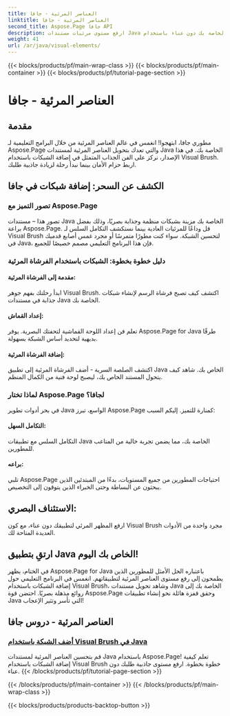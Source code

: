 ```yaml
---
title: العناصر المرئية - جافا
linktitle: العناصر المرئية - جافا
second_title: Aspose.Page جافا API
description: ارفع مستوى مرئيات مستندات Java الخاصة بك دون عناء باستخدام Aspose.Page! تعلم كيفية تحسين تطبيقك عن طريق إضافة شبكات باستخدام Visual Brush في هذا البرنامج التعليمي خطوة بخطوة.
weight: 41
url: /ar/java/visual-elements/
---
```


{{< blocks/products/pf/main-wrap-class >}}
{{< blocks/products/pf/main-container >}}
{{< blocks/products/pf/tutorial-page-section >}}

# العناصر المرئية - جافا

## مقدمة

مطوري جافا، ابتهجوا! انغمس في عالم العناصر المرئية من خلال البرامج التعليمية لـ Aspose.Page والتي تعدك بتحويل العناصر المرئية لمستندات Java الخاصة بك. في هذا الإصدار، نركز على الفن الجذاب المتمثل في إضافة الشبكات باستخدام Visual Brush. اربط حزام الأمان بينما نبدأ رحلة لزيادة جاذبية طلبك.

## الكشف عن السحر: إضافة شبكات في جافا

### تصور التميز مع Aspose.Page
تصور هذا – مستندات Java الخاصة بك مزينة بشبكات منظمة وجذابة بصريًا، وذلك بفضل براعة Aspose.Page. قل وداعًا للمرئيات العادية بينما نستكشف التكامل السلس لـ Visual Brush لتحسين الشبكة. سواء كنت مطورًا متمرسًا أو مجرد غمس أصابع قدميك في Java، فإن هذا البرنامج التعليمي مصمم خصيصًا للجميع.

### دليل خطوة بخطوة: الشبكات باستخدام الفرشاة المرئية

#### مقدمة إلى الفرشاة المرئية:
ابدأ رحلتك بفهم جوهر Visual Brush. اكتشف كيف تصبح فرشاة الرسم لإنشاء شبكات جذابة في مستندات Java الخاصة بك.

#### إعداد القماش:
تعلم فن إعداد اللوحة القماشية لتحفتك البصرية. يوفر Aspose.Page for Java طرقًا بديهية لتحديد أساس الشبكة بسهولة.

#### إضافة الفرشاة المرئية:
اكتشف الصلصة السرية - أضف الفرشاة المرئية إلى تطبيق Java الخاص بك. شاهد كيف يتحول المستند الخاص بك، ليصبح لوحة فنية من الكمال المنظم.

### لماذا تختار Aspose.Page لجافا؟

في بحر أدوات تطوير Java الواسع، تبرز Aspose.Page كمنارة للتميز. إليكم السبب:

#### التكامل السهل:
التكامل السلس مع تطبيقات Java الخاصة بك، مما يضمن تجربة خالية من المتاعب للمطورين.

#### براعه:
تلبي Aspose.Page احتياجات المطورين من جميع المستويات، بدءًا من المبتدئين الذين يبحثون عن البساطة وحتى الخبراء الذين يتوقون إلى التخصيص.

## الاستئناف البصري:
ارفع المظهر المرئي لتطبيقك دون عناء، مع كون Visual Brush مجرد واحدة من الأدوات العديدة المتاحة لك.

## ارتقِ بتطبيق Java الخاص بك اليوم!

في الختام، يظهر Aspose.Page for Java باعتباره الحل الأمثل للمطورين الذين يطمحون إلى رفع مستوى العناصر المرئية لتطبيقاتهم. انغمس في البرنامج التعليمي حول إضافة الشبكات باستخدام Visual Brush، وشاهد تحويل مستندات Java الخاصة بك إلى روائع مذهلة بصريًا. احتضن قوة Aspose.Page وحقق قفزة هائلة نحو إنشاء تطبيقات Java التي تأسر وتثير الإعجاب!
## العناصر المرئية - دروس جافا
### [أضف الشبكة باستخدام Visual Brush في Java](./add-grid/)
قم بتحسين العناصر المرئية لمستندات Java باستخدام Aspose.Page! تعلم كيفية إضافة الشبكات باستخدام Visual Brush خطوة بخطوة. ارفع مستوى جاذبية طلبك دون عناء.
{{< /blocks/products/pf/tutorial-page-section >}}

{{< /blocks/products/pf/main-container >}}
{{< /blocks/products/pf/main-wrap-class >}}

{{< blocks/products/products-backtop-button >}}
